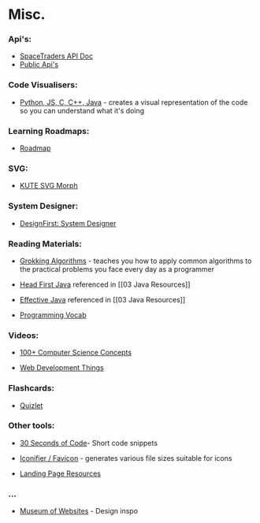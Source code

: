 
# Misc.

### Api's:  
- [SpaceTraders API Doc](https://docs.spacetraders.io/)
- [Public Api's](https://github.com/public-apis/public-apis#books)


### Code Visualisers:  
- [Python, JS, C, C++, Java](https://pythontutor.com/visualize.html#mode=edit) - creates a visual representation of the code so you can understand what it's doing


### Learning Roadmaps:  
- [Roadmap](https://roadmap.sh/)


### SVG:  
- [KUTE SVG Morph](http://thednp.github.io/kute.js/svgMorph.html)


### System Designer:  
- [DesignFirst: System Designer](https://designfirst.io/systemdesigner/)


### Reading Materials:   
- [Grokking Algorithms](https://edu.anarcho-copy.org/Algorithm/grokking-algorithms-illustrated-programmers-curious.pdf) - teaches you how to apply common algorithms to the practical problems you face every day as a programmer

- [Head First Java](https://www.pdfiles.net/storage/Books/headfirst/Head_First_Java_A_Brain-Friendly_Guide.pdf) referenced in [[03 Java Resources]]

- [Effective Java](https://kea.nu/files/textbooks/new/Effective%20Java%20%282017%2C%20Addison-Wesley%29.pdf) referenced in [[03 Java Resources]]

- [Programming Vocab](https://www.programmingforbeginnersbook.com/blog/expand_your_programming_vocabulary/)


### Videos:  
- [100+ Computer Science Concepts](https://www.youtube.com/watch?v=-uleG_Vecis&t=708s&ab_channel=Fireship)

- [Web Development Things ](https://www.youtube.com/watch?v=erEgovG9WBs&ab_channel=Fireship)


### Flashcards:
- [Quizlet](https://quizlet.com/latest)


### Other tools:  
- [30 Seconds of Code](https://www.30secondsofcode.org/)- Short code snippets

- [Iconifier / Favicon](https://iconifier.net/index.php?iconified=20230505213141_owenwow.png) - generates various file sizes suitable for icons

- [Landing Page Resources](https://landingpage.fyi/)


### ...

- [Museum of Websites](https://www.kapwing.com/museum-of-websites) - Design inspo

